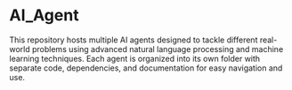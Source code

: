# AI_Agent
This repository hosts multiple AI agents designed to tackle different real-world problems using advanced natural language processing and machine learning techniques. Each agent is organized into its own folder with separate code, dependencies, and documentation for easy navigation and use.
